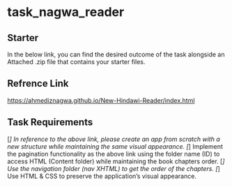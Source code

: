 # task_nagwa_reader
## Starter
In the below link, you can find the desired outcome of the task alongside an Attached .zip file that contains your starter files.

## Refrence Link
https://ahmediznagwa.github.io/New-Hindawi-Reader/index.html


## Task Requirements
[*] In reference to the above link, please create an app from scratch with a new structure while maintaining the same visual appearance.
[*] Implement the pagination functionality as the above link using the folder name (ID) to access HTML (Content folder) while maintaining the book chapters order.
[*] Use the navigation folder (nav XHTML) to get the order of the chapters.
[*] Use HTML & CSS to preserve the application’s visual appearance.